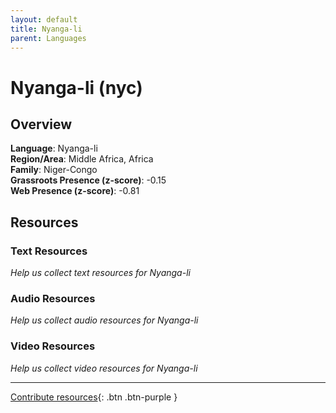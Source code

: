 ```yaml
---
layout: default
title: Nyanga-li
parent: Languages
---
```


# Nyanga-li (nyc)

## Overview

**Language**: Nyanga-li  
**Region/Area**: Middle Africa, Africa  
**Family**: Niger-Congo  
**Grassroots Presence (z-score)**: -0.15  
**Web Presence (z-score)**: -0.81  

## Resources

### Text Resources
*Help us collect text resources for Nyanga-li*

### Audio Resources
*Help us collect audio resources for Nyanga-li*

### Video Resources
*Help us collect video resources for Nyanga-li*

---

[Contribute resources](https://forms.office.com/e/1SfLJx3u1r){: .btn .btn-purple }
